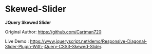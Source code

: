 # Skewed-Slider

**JQuery Skewed Slider**

Original Author: https://github.com/Cartman720

Live Demo : https://www.jqueryscript.net/demo/Responsive-Diagonal-Slider-Plugin-With-jQuery-CSS3-Skewed-Slider.
